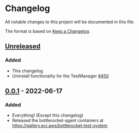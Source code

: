 # Changelog
All notable changes to this project will be documented in this file.

The format is based on [Keep a Changelog](https://keepachangelog.com/en/1.0.0/).

## [Unreleased]
### Added
- This changelog
- Uninstall functionality for the TestManager [#450]

[#450]: https://github.com/bottlerocket-os/bottlerocket-test-system/pull/450

## [0.0.1] - 2022-06-17
### Added
- Everything! (Except this changelog)
- Released the bottlerocket-agent containers at https://gallery.ecr.aws/bottlerocket-test-system

[Unreleased]: https://github.com/bottlerocket-os/bottlerocket-test-system/compare/v0.0.1...develop
[0.0.1]: https://github.com/bottlerocket-os/bottlerocket-test-system/tree/v0.0.1
